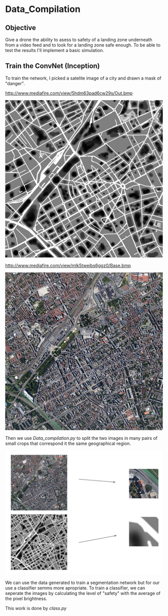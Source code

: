 # Data_Compilation

## Objective

Give a drone the ability to asess to safety of a landing zone underneath from a video feed and to look for a landing zone safe enough. To be able to test the results I'll implement a basic simulation.

## Train the ConvNet (Inception) 

To train the network, I picked a satelite image of a city and drawn a mask of "danger".

http://www.mediafire.com/view/5hdm63pad6cw29s/Out.bmp

![out](preview_out.png)

http://www.mediafire.com/view/mlk5tweibs6ggz0/Base.bmp

![base](preview_base.png)


Then we use *Data_compilation.py* to split the two images in many pairs of small crops that correspond it the same geographical region. 

![split](preview_split.png)

We can use the data generated to train a segmentation network but for our use a classifier semms more apropriate.
To train a classifier, we can seperate the images by calculating the level of "safety" with the average of the pixel brightness.

This work is done by *class.py*

